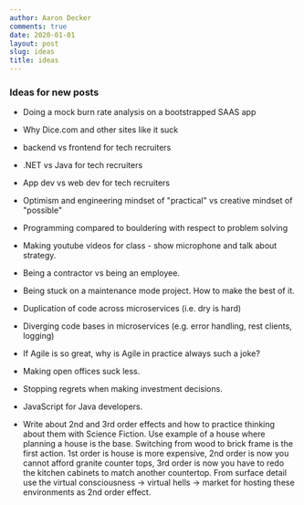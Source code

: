 ```yaml
---
author: Aaron Decker
comments: true
date: 2020-01-01
layout: post
slug: ideas
title: ideas
---
```



### Ideas for new posts

- Doing a mock burn rate analysis on a bootstrapped SAAS app
- Why Dice.com and other sites like it suck
- backend vs frontend for tech recruiters
- .NET vs Java for tech recruiters
- App dev vs web dev for tech recruiters
- Optimism and engineering mindset of "practical" vs creative mindset of "possible"
- Programming compared to bouldering with respect to problem solving
- Making youtube videos for class - show microphone and talk about strategy.
- Being a contractor vs being an employee.
- Being stuck on a maintenance mode project. How to make the best of it.
- Duplication of code across microservices (i.e. dry is hard)
- Diverging code bases in microservices (e.g. error handling, rest clients, logging)
- If Agile is so great, why is Agile in practice always such a joke?
- Making open offices suck less.

- Stopping regrets when making investment decisions.

- JavaScript for Java developers.

- Write about 2nd and 3rd order effects and how to practice thinking about them with Science Fiction. Use example of a house where planning a house is the base. Switching from wood to brick frame is the first action. 1st order is house is more expensive, 2nd order is now you cannot afford granite counter tops, 3rd order is now you have to redo the kitchen cabinets to match another countertop. From surface detail use the virtual consciousness -> virtual hells -> market for hosting these environments as 2nd order effect.
